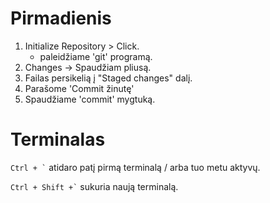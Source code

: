 # Pirmadienis

1. Initialize Repository > Click.
    - paleidžiame 'git' programą.
2. Changes -> Spaudžiam pliusą.
3. Failas persikelią į "Staged changes" dalį.
4. Parašome 'Commit žinutę'
5. Spaudžiame 'commit' mygtuką.

# Terminalas

`` Ctrl + ` ``  atidaro patį pirmą terminalą / arba tuo metu aktyvų.

`` Ctrl + Shift +` `` sukuria naują terminalą.